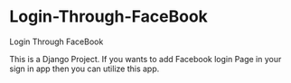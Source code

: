 # Login-Through-FaceBook
Login Through FaceBook

This is a Django Project. If you wants to add Facebook login Page in your sign in app then you can utilize this app.
